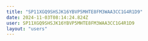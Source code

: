 ```yaml
---
title: "SP11XGQ9SHSJK16YBVP5MHTE8FM3WAA3CC1G4R1D9"
date: 2024-11-03T08:14:24.824Z
user: SP11XGQ9SHSJK16YBVP5MHTE8FM3WAA3CC1G4R1D9
layout: "users"
---
```

    